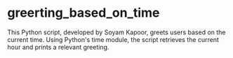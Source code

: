 # greerting_based_on_time
This Python script, developed by Soyam Kapoor, greets users based on the current time. Using Python's time module, the script retrieves the current hour and prints a relevant greeting. 
